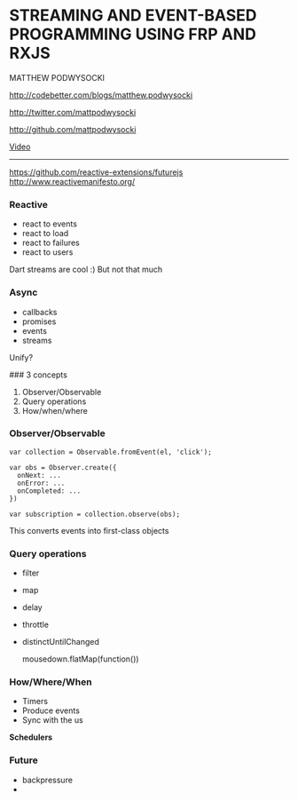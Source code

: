 STREAMING AND EVENT-BASED PROGRAMMING USING FRP AND RXJS
========================================================

MATTHEW PODWYSOCKI

http://codebetter.com/blogs/matthew.podwysocki

http://twitter.com/mattpodwysocki

http://github.com/mattpodwysocki

[Video](https://www.youtube.com/watch?v=zlERo_JMGCw)

---

https://github.com/reactive-extensions/futurejs
http://www.reactivemanifesto.org/

### Reactive

- react to events
- react to load
- react to failures
- react to users

Dart streams are cool :) But not that much

### Async

- callbacks
- promises
- events
- streams

Unify?

### 3 concepts

1. Observer/Observable
2. Query operations
3. How/when/where


### Observer/Observable

    var collection = Observable.fromEvent(el, 'click');

    var obs = Observer.create({
      onNext: ...
      onError: ...
      onCompleted: ...
    })

    var subscription = collection.observe(obs);

This converts events into first-class objects

### Query operations

- filter
- map
- delay
- throttle
- distinctUntilChanged

    mousedown.flatMap(function())

### How/Where/When

- Timers
- Produce events
- Sync with the us

**Schedulers**

### Future

- backpressure
-
